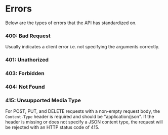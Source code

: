 # Errors

Below are the types of errors that the API has standardized on.

### 400: Bad Request
Usually indicates a client error i.e. not specifying the arguments correctly.

### 401: Unathorized

### 403: Forbidden


### 404: Not Found

### 415: Unsupported Media Type
For POST, PUT, and DELETE requests with a non-empty request body, the `Content-Type` header is required and should be "application/json". If the header is missing or does not specify a JSON content type, the request will be rejected with an HTTP status code of 415.